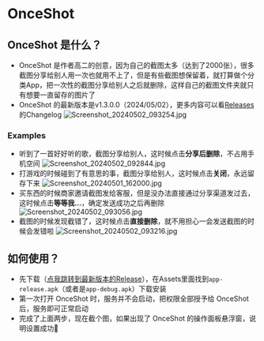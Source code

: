 # OnceShot
## OnceShot 是什么？
- OnceShot 是作者高二的创意，因为自己的截图太多（达到了2000张），很多截图分享给别人用一次也就用不上了，但是有些截图想保留着，就打算做个分类App，把一次性的截图分享给别人之后就删除，这样自己的截图文件夹就只有想要一直留存的图片了
- OnceShot 的最新版本是v1.3.0.0（2024/05/02），更多内容可以看[Releases](https://github.com/aquamarine5/OnceShot/releases)的Changelog
![Screenshot_20240502_093254.jpg](https://s2.loli.net/2024/05/02/kqI8UcioJSQWpjs.jpg)
### Examples
- 听到了一首好好听的歌，截图分享给别人，这时候点击**分享后删除**，不占用手机空间 ![Screenshot_20240502_092844.jpg](https://s2.loli.net/2024/05/02/9PKTlAdcmQJRjVn.jpg)
- 打游戏的时候碰到了有意思的事，截图分享给别人，这时候点击**关闭**，永远留存下来 ![Screenshot_20240501_162000.jpg](https://s2.loli.net/2024/05/01/yDLkRTlMxgw6HC9.jpg)
- 买东西的时候商家邀请截图发给客服，但是没办法直接通过分享渠道发过去，这时候点击**等等我...**，确定发送成功之后再删除 ![Screenshot_20240502_093056.jpg](https://s2.loli.net/2024/05/02/MZx1LI8RCy6oaj5.jpg)
- 截图的时候发现截错了，这时候点击**直接删除**，就不用担心一会发送截图的时候会发错啦 ![Screenshot_20240502_093216.jpg](https://s2.loli.net/2024/05/02/g8xqcZdlsXHfFYa.jpg)
## 如何使用？
- 先下载（[点我跳转到最新版本的Release](https://github.com/aquamarine5/OnceShot/releases/latest)），在Assets里面找到`app-release.apk`（或者是`app-debug.apk`）下载安装
- 第一次打开 OnceShot 时，服务并不会启动，把权限全部授予给 OnceShot 后，服务即可正常启动
- 完成了上面两步，现在截个图，如果出现了 OnceShot 的操作面板悬浮窗，说明设置成功🎉

